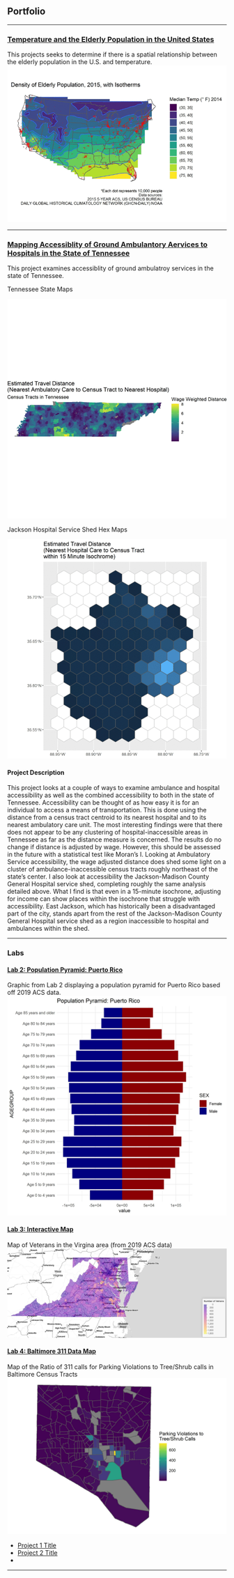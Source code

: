 

## Portfolio

---
### [Temperature and the Elderly Population in the United States](/Projects/Project1_486/index.md)
This projects seeks to determine if there is a spatial relationship between the elderly population in the U.S. and temperature.
[<img src="/Projects/Project1_486/maps_project1.gif?raw=true"/>](/Projects/Project1_486/temp_us.jpg)

---
### [Mapping Accessiblity of Ground Ambulantory Aervices to Hospitals in the State of Tennessee](/Projects/Project2_486/2022_05_14_Final_Project.html)
This project examines accessiblity of ground ambulatroy services in the state of Tennessee.

Tennessee State Maps

[<img src="/Projects/Project2_486/tn_maps_animation.gif?raw=true"/>](/Projects/Project2_486/tn_maps_animation.gif)



Jackson Hospital Service Shed Hex Maps

[<img src="/Projects/Project2_486/jack_maps_animation.gif?raw=true"/>](/Projects/Project2_486/jack_maps_animation.gif)

#### Project Description

  This project looks at a couple of ways to examine ambulance and hospital accessibility as well as the combined accessibility to both in the state of Tennessee. Accessibility can be thought of as how easy it is for an individual to access a means of transportation. This is done using the distance from a census tract centroid to its nearest hospital and to its nearest ambulatory care unit. The most interesting findings were that there does not appear to be any clustering of hospital-inaccessible areas in Tennessee as far as the distance measure is concerned. The results do no change if distance is adjusted by wage. However, this should be assessed in the future with a statistical test like Moran’s I. Looking at Ambulatory Service accessibility, the wage adjusted distance does shed some light on a cluster of ambulance-inaccessible census tracts roughly northeast of the state’s center.
  I also look at accessibility the Jackson-Madison County General Hospital service shed, completing roughly the same analysis detailed above. What I find is that even in a 15-minute isochrone, adjusting for income can show places within the isochrone that struggle with accessibility. East Jackson, which has historically been a disadvantaged part of the city, stands apart from the rest of the Jackson-Madison County General Hospital service shed as a region inaccessible to hospital and ambulances within the shed. 
  
  


---


### Labs

#### [Lab 2: Population Pyramid: Puerto Rico](/Labs/Lab_2/index.md)

Graphic from Lab 2 displaying a population pyramid for Puerto Rico based off 2019 ACS data.
[<img src= "/Labs/Lab3_adding_maps_to_website/pr_pyramid.jpg?raw=true"/>](/Labs/Lab3_adding_maps_to_website/pr_pyramid.jpg)

#### [Lab 3: Interactive Map](/Labs/Lab3_adding_maps_to_website/index.md)
Map of Veterans in the Virgina area (from 2019 ACS data)
[<img src= "/Labs/Lab3_adding_maps_to_website/vet_map.jpg?raw=true"/>](/Labs/Lab3_adding_maps_to_website/vet_map.jpg)

#### [Lab 4: Baltimore 311 Data Map](/Labs/Lab_4/index.md)
Map of the Ratio of 311 calls for Parking Violations to Tree/Shrub calls in Baltimore Census Tracts
[<img src= "/Labs/Lab_4/parking_and_tree_calls.jpg?raw=true"/>](/Labs/Lab_4/parking_and_tree_calls.jpg)




- [Project 1 Title](http://example.com/)
- [Project 2 Title](http://example.com/)
- 
---
